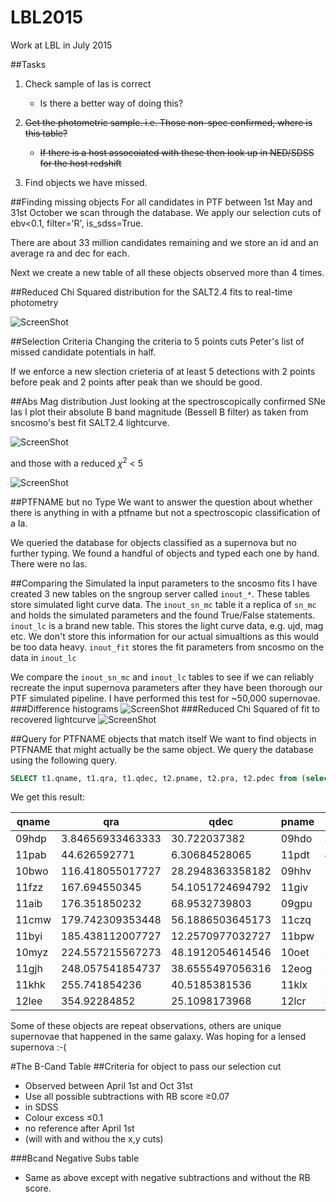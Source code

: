 # LBL2015
Work at LBL in July 2015

##Tasks
1. Check sample of Ias is correct
	
	- Is there a better way of doing this?

2. <del>Get the photometric sample. i.e. Those non-spec confirmed, where is this table?</del>

	-  <del>If there is a host assocoiated with these then look up in  NED/SDSS for the host redshift</del>

3. Find objects we have missed.

##Finding missing objects
For all candidates in PTF between 1st May and 31st October we scan through the database. We apply our selection cuts of ebv<0.1, filter='R', is_sdss=True.

There are about 33 million candidates remaining and we store an id and an average ra and dec for each.

Next we create a new table of all these objects observed more than 4 times.

##Reduced Chi Squared distribution for the SALT2.4 fits to real-time photometry

![ScreenShot](https://dl.dropboxusercontent.com/u/37570643/LBL_July2015/Chisq_hist.png)

##Selection Criteria
Changing the criteria to 5 points cuts Peter's list of missed candidate potentials in half.

If we enforce a new slection crieteria of at least 5 detections with 2 points before peak and 2 points after peak than we should be good.

##Abs Mag distribution 
Just looking at the spectroscopically confirmed SNe Ias I plot their absolute B band magnitude (Bessell B filter) as taken from sncosmo's best fit SALT2.4 lightcurve.

![ScreenShot](https://dl.dropboxusercontent.com/u/37570643/LBL_July2015/abs_mag_hist.png)

and those with a reduced $\chi^2$ < 5

![ScreenShot](https://dl.dropboxusercontent.com/u/37570643/LBL_July2015/abs_mag_hist_red5.png)

##PTFNAME but no Type
We want to answer the question about whether there is anything in with a ptfname but not a spectroscopic classification of a Ia. 

We queried the database for objects classified as a supernova but no further typing. We found a handful of objects and typed each one by hand. There were no Ias. 

##Comparing the Simulated Ia input parameters to the sncosmo fits
I have created 3 new tables on the sngroup server called `inout_*`. These tables store simulated light curve data.
The `inout_sn_mc` table it a replica of `sn_mc` and holds the simulated parameters and the found True/False statements.
`inout_lc` is a brand new table. This stores the light curve data, e.g. ujd, mag etc. We don't store this information for our actual simualtions as this would be too data heavy.
`inout_fit` stores the fit parameters from sncosmo on the data in `inout_lc`

We compare the `inout_sn_mc` and `inout_lc` tables to see if we can reliably recreate the input supernova parameters after they have been thorough our PTF simulated pipeline. I have performed this test for ~50,000 supernovae.
###Difference histograms
![ScreenShot](https://dl.dropboxusercontent.com/u/37570643/LBL_July2015/Diff_Hist.png)
###Reduced Chi Squared of fit to recovered lightcurve
![ScreenShot](https://dl.dropboxusercontent.com/u/37570643/LBL_July2015/inout_redchi2.png)

##Query for PTFNAME objects that match itself
We want to find objects in PTFNAME that might actually be the same object. We query the database using the following query.
```sql
SELECT t1.qname, t1.qra, t1.qdec, t2.pname, t2.pra, t2.pdec from (select ptfname.ptfname AS qname, avg(candidate.ra) AS qra, avg(candidate.dec) AS qdec from ptfname, candidate where ptfname.candidate_id=candidate.id and type=3 group by qname) t1, (select ptfname.ptfname AS pname, avg(candidate.ra) AS pra, avg(candidate.dec) AS pdec from ptfname, candidate where ptfname.candidate_id=candidate.id and type=3 group by pname) t2 where t1.qname!=t2.pname and q3c_join(t1.qra, t1.qdec, t2.pra, t2.pdec, 0.00277) order by qra, qdec;
```
We get this result:

|qname |       qra        |       qdec       | pname |       pra        |       pdec
|------|------------------|------------------|-------|------------------|------------------
|09hdp | 3.84656933463333 |     30.722037382 | 09hdo | 3.84656933463333 |     30.722037382
|11pab |     44.626592771 |    6.30684528065 | 11pdt | 44.6274125285714 | 6.30744218361429
|10bwo | 116.418055017727 | 28.2948363358182 | 09hhv | 116.419909386667 | 28.2963363073333
|11fzz |    167.694550345 | 54.1051724694792 | 11giv | 167.694718892292 | 54.1036960426875
|11aib |    176.351850232 |    68.9532739803 | 09gpu | 176.352413199375 | 68.9519071746875
|11cmw | 179.742309353448 | 56.1886503645173 | 11czq |      179.7401251 | 56.1881194361111
|11byi | 185.438112007727 | 12.2570977032727 | 11bpw | 185.437523118788 | 12.2579958847273
|10myz | 224.557215567273 | 48.1912054614546 | 10oet | 224.559480336667 | 48.1911150336667
|11gjh | 248.057541854737 | 38.6555497056316 | 12eog | 248.058205301053 | 38.6564946971053
|11khk |    255.741854236 |    40.5185381536 | 11klx | 255.741927199231 | 40.5204022789231
|12lee |     354.92284852 |    25.1098173968 | 12lcr |   354.9245924475 | 25.1103071780833

Some of these objects are repeat observations, others are unique supernovae that happened in the same galaxy. Was hoping for a lensed supernova :-(

#The B-Cand Table
##Criteria for object to pass our selection cut

- Observed between April 1st and Oct 31st
- Use all possible subtractions  with RB score ≥0.07
- in SDSS
- Colour excess ≤0.1
- no reference after April 1st
- (will with and withou the x,y cuts)

###Bcand Negative Subs table

- Same as above except with negative subtractions and without the RB score.